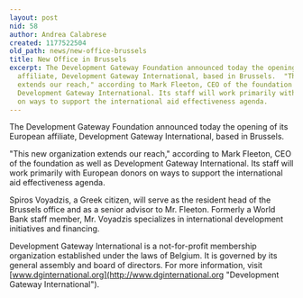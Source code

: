 ```yaml
---
layout: post
nid: 58
author: Andrea Calabrese
created: 1177522504
old_path: news/new-office-brussels
title: New Office in Brussels
excerpt: The Development Gateway Foundation announced today the opening of its European
  affiliate, Development Gateway International, based in Brussels.  "This new organization
  extends our reach," according to Mark Fleeton, CEO of the foundation as well as
  Development Gateway International. Its staff will work primarily with European donors
  on ways to support the international aid effectiveness agenda.
---
```


The Development Gateway Foundation announced today the opening of its European affiliate, Development Gateway International, based in Brussels.

"This new organization extends our reach," according to Mark Fleeton, CEO of the foundation as well as Development Gateway International. Its staff will work primarily with European donors on ways to support the international aid effectiveness agenda.

Spiros Voyadzis, a Greek citizen, will serve as the resident head of the Brussels office and as a senior advisor to Mr. Fleeton. Formerly a World Bank staff member, Mr. Voyadzis specializes in international development initiatives and financing.

Development Gateway International is a not-for-profit membership organization established under the laws of Belgium. It is governed by its general assembly and board of directors. For more information, visit [www.dginternational.org](http://www.dginternational.org "Development Gateway International").
